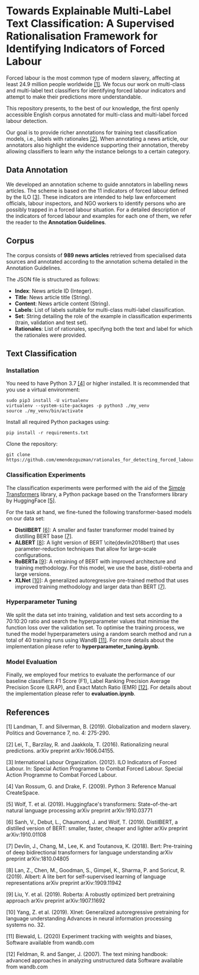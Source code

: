 # Towards Explainable Multi-Label Text Classification: A Supervised Rationalisation Framework for Identifying Indicators of Forced Labour

Forced labour is the most common type of modern slavery, affecting at least 24.9 million people worldwide [[1]](#1). We focus our work on multi-class and multi-label text classifiers for identifying forced labour indicators and attempt to make their predictions more understandable.

This repository presents, to the best of our knowledge, the first openly accessible English corpus annotated for multi-class and multi-label forced labour detection.

Our goal is to provide richer annotations for training text classification models, i.e., labels with rationales [[2]](#2). When annotating a news article, our annotators also highlight the evidence supporting their annotation, thereby allowing classifiers to learn *why* the instance belongs to a certain category.

## Data Annotation

We developed an annotation scheme to guide annotators in labelling news articles. The scheme is based on the 11 indicators of forced labour defined by the ILO [[3]](#3). These indicators are intended to help law enforcement officials, labour inspectors, and NGO workers to identify persons who are possibly trapped in a forced labour situation. For a detailed description of the indicators of forced labour and examples for each one of them, we refer the reader to the **Annotation Guidelines**.

## Corpus

The corpus consists of **989 news articles** retrieved from specialised data sources and annotated according to the annotation schema detailed in the Annotation Guidelines.

The JSON file is structured as follows:

- **Index**: News article ID (Integer).
- **Title**: News article title (String).
- **Content**: News article content (String).
- **Labels**: List of labels suitable for multi-class multi-label classification.
- **Set**: String detailing the role of the example in classification experiments (train, validation and test set).
- **Rationales**: List of rationales, specifyng both the text and label for which the rationales were provided.

## Text Classification

### Installation

You need to have Python 3.7 [[4]](#4) or higher installed. It is recommended that you use a virtual environment:

```
sudo pip3 install -U virtualenv
virtualenv --system-site-packages -p python3 ./my_venv
source ./my_venv/bin/activate
```

Install all required Python packages using:

```
pip install -r requirements.txt
```

Clone the repository:

```
git clone https://github.com/emendezguzman/rationales_for_detecting_forced_labour.git
```

### Classification Experiments

The classification experiments were performed with the aid of the [Simple Transformers](https://simpletransformers.ai/) library, a Python package based on the Transformers library by HuggingFace [[5]](#5).

For the task at hand, we fine-tuned the following transformer-based models on our data set:
- **DistilBERT** [[6]](#6): A smaller and faster transformer model trained by distilling BERT base [[7]](#7). 
- **ALBERT** [[8]](#8): A light version of BERT \cite{devlin2018bert} that uses parameter-reduction techniques that allow for large-scale configurations.
- **RoBERTa** [[9]](#9): A retraining of BERT with improved architecture and training methodology.  For this model, we use the base, distil-roberta and large versions.
- **XLNet** [[10]](#10): A generalized autoregressive pre-trained method that uses improved training methodology and larger data than BERT [[7]](#7).

### Hyperparameter Tuning

We split the data set into training, validation and test sets according to a 70:10:20 ratio and search the hyperparameter values that minimise the function loss over the validation set. To optimise the training process, we tuned the model hyperparameters using a random search method and run a total of 40 training runs using WandB [[11]](#11). For more details about the implementation please refer to **hyperparameter_tuning.ipynb**.

### Model Evaluation

Finally, we employed four metrics to evaluate the performance of our baseline classifiers: F1 Score (F1), Label Ranking Precision Average Precision Score (LRAP), and Exact Match Ratio (EMR) [[12]](#12). For details about the implementation please refer to **evaluation.ipynb**.

## References

<a id="1">[1]</a> 
Landman, T. and Silverman, B. (2019). 
Globalization and modern slavery. 
Politics and Governance 7, no. 4: 275-290.

<a id="2">[2]</a> 
Lei, T., Barzilay, R. and Jaakkola, T. (2016). 
Rationalizing neural predictions. 
arXiv preprint arXiv:1606.04155.

<a id="3">[3]</a> 
International Labour Organization. (2012). 
ILO Indicators of Forced Labour. In: Special Action Programme to Combat Forced Labour.
Special Action Programme to Combat Forced Labour.

<a id="4">[4]</a>
Van Rossum, G. and Drake, F. (2009).
Python 3 Reference Manual
CreateSpace.

<a id="5">[5]</a>
Wolf, T. et al. (2019).
Huggingface's transformers: State-of-the-art natural language processing
arXiv preprint arXiv:1910.03771

<a id="6">[6]</a>
Sanh, V., Debut, L., Chaumond, J. and Wolf, T. (2019).
DistilBERT, a distilled version of BERT: smaller, faster, cheaper and lighter
arXiv preprint arXiv:1910.01108

<a id="7">[7]</a>
Devlin, J., Chang, M., Lee, K. and Toutanova, K. (2018).
Bert: Pre-training of deep bidirectional transformers for language understanding
arXiv preprint arXiv:1810.04805

<a id="8">[8]</a>
Lan, Z., Chen, M., Goodman, S., Gimpel, K., Sharma, P. and Soricut, R. (2019).
Albert: A lite bert for self-supervised learning of language representations
arXiv preprint arXiv:1909.11942

<a id="9">[9]</a>
Liu, Y. et al. (2019).
Roberta: A robustly optimized bert pretraining approach
arXiv preprint arXiv:1907.11692

<a id="10">[10]</a>
Yang, Z. et al. (2019).
Xlnet: Generalized autoregressive pretraining for language understanding
Advances in neural information processing systems no. 32.

<a id="11">[11]</a>
Biewald, L. (2020)
Experiment tracking with weights and biases, 
Software available from wandb.com

<a id="12">[12]</a>
Feldman, R. and Sanger, J. (2007).
The text mining handbook: advanced approaches in analyzing unstructured data
Software available from wandb.com
